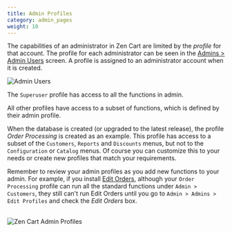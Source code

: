 ```yaml
---
title: Admin Profiles 
category: admin_pages
weight: 10
---
```


The capabilities of an administrator in Zen Cart are limited by the _profile_ for that account.  The profile for each administrator can be seen in the [Admins > Admin Users](/user/admin_pages/admins/admin_users/) screen.  A profile is assigned to an administrator account when it is created. 

![Admin Users](/images/admin_users_2.png)

The `Superuser` profile has access to all the functions in admin.

All other profiles have access to a subset of functions, which is defined by 
their admin profile. 

When the database is created (or upgraded to the latest release), the 
profile *Order Processing* is created as an example.  This profile
has access to a subset of the `Customers`, `Reports` and `Discounts` menus, 
but not to the `Configuration` or `Catalog` menus.  Of course you can 
customize this to your needs or create new profiles that match your 
requirements.  

Remember to review your admin profiles 
as you add new functions to your admin.  For example, if you 
install [Edit Orders](https://www.zen-cart.com/downloads.php?do=file&id=1513), 
although your `Order Processing` profile can run all the standard functions 
under `Admin > Customers`, they still can't run Edit Orders until you go 
to `Admin > Admins > Edit Profiles` and check the *Edit Orders* box. 

<br />
<img src="/images/admin_profiles.png" alt="Zen Cart Admin Profiles" />
<br /><br />

